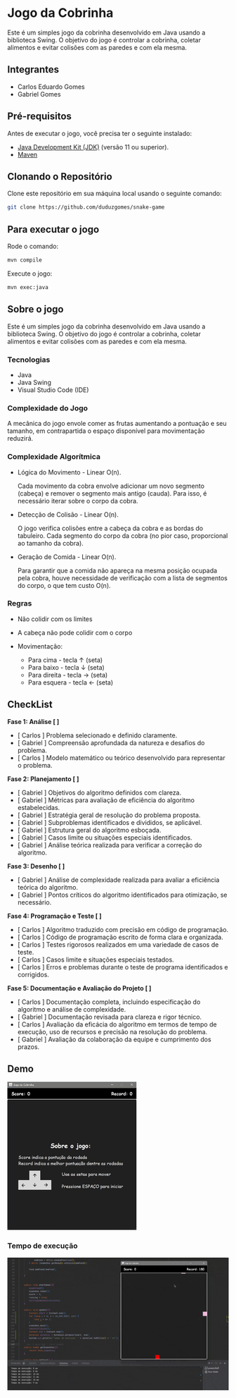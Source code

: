 # Jogo da Cobrinha

Este é um simples jogo da cobrinha desenvolvido em Java usando a biblioteca Swing. O objetivo do jogo é controlar a cobrinha, coletar alimentos e evitar colisões com as paredes e com ela mesma.

## Integrantes

- Carlos Eduardo Gomes
- Gabriel Gomes

## Pré-requisitos

Antes de executar o jogo, você precisa ter o seguinte instalado:

- [Java Development Kit (JDK)](https://www.oracle.com/java/technologies/javase-jdk11-downloads.html) (versão 11 ou superior).
- [Maven](https://maven.apache.org/download.cgi)

## Clonando o Repositório

Clone este repositório em sua máquina local usando o seguinte comando:

```bash
git clone https://github.com/duduzgomes/snake-game
```

## Para executar o jogo

Rode o comando:

```bash
mvn compile
```

Execute o jogo:

```bash
mvn exec:java
```

## Sobre o jogo

Este é um simples jogo da cobrinha desenvolvido em Java usando a biblioteca Swing. O objetivo do jogo é controlar a cobrinha, coletar alimentos e evitar colisões com as paredes e com ela mesma.

### Tecnologias

- Java
- Java Swing
- Visual Studio Code (IDE)

### Complexidade do Jogo

A mecânica do jogo envole comer as frutas aumentando a pontuação e seu tamanho, em contrapartida o espaço disponível para movimentação reduzirá.

### Complexidade Algorítmica

- Lógica do Movimento - Linear O(n).

  Cada movimento da cobra envolve adicionar um novo segmento (cabeça) e remover o segmento mais antigo (cauda). Para isso, é necessário iterar sobre o corpo da cobra.

- Detecção de Colisão - Linear O(n).

  O jogo verifica colisões entre a cabeça da cobra e
  as bordas do tabuleiro. Cada segmento do corpo da cobra (no pior caso, proporcional ao tamanho da cobra).

- Geração de Comida - Linear O(n).

  Para garantir que a comida não apareça na mesma posição ocupada pela cobra, houve necessidade de verificação com a lista de segmentos do corpo, o que tem custo O(n).

### Regras

- Não colidir com os limites
- A cabeça não pode colidir com o corpo

- Movimentação:

  - Para cima - tecla ↑ (seta)
  - Para baixo - tecla ↓ (seta)
  - Para direita - tecla → (seta)
  - Para esquera - tecla ← (seta)

## CheckList

**Fase 1: Análise [ ]**

- [ Carlos ] Problema selecionado e definido claramente.
- [ Gabriel ] Compreensão aprofundada da natureza e desafios do problema.
- [ Carlos ] Modelo matemático ou teórico desenvolvido para representar o problema.

**Fase 2: Planejamento [ ]**

- [ Gabriel ] Objetivos do algoritmo definidos com clareza.
- [ Gabriel ] Métricas para avaliação de eficiência do algoritmo estabelecidas.
- [ Gabriel ] Estratégia geral de resolução do problema proposta.
- [ Gabriel ] Subproblemas identificados e divididos, se aplicável.
- [ Gabriel ] Estrutura geral do algoritmo esboçada.
- [ Gabriel ] Casos limite ou situações especiais identificados.
- [ Gabriel ] Análise teórica realizada para verificar a correção do algoritmo.

**Fase 3: Desenho [ ]**

- [ Gabriel ] Análise de complexidade realizada para avaliar a eficiência teórica do algoritmo.
- [ Gabriel ] Pontos críticos do algoritmo identificados para otimização, se necessário.

**Fase 4: Programação e Teste [ ]**

- [ Carlos ] Algoritmo traduzido com precisão em código de programação.
- [ Carlos ] Código de programação escrito de forma clara e organizada.
- [ Carlos ] Testes rigorosos realizados em uma variedade de casos de teste.
- [ Carlos ] Casos limite e situações especiais testados.
- [ Carlos ] Erros e problemas durante o teste de programa identificados e corrigidos.

**Fase 5: Documentação e Avaliação do Projeto [ ]**

- [ Carlos ] Documentação completa, incluindo especificação do algoritmo e análise de complexidade.
- [ Gabriel ] Documentação revisada para clareza e rigor técnico.
- [ Carlos ] Avaliação da eficácia do algoritmo em termos de tempo de execução, uso de recursos e precisão na resolução do problema.
- [ Gabriel ] Avaliação da colaboração da equipe e cumprimento dos prazos.

## Demo

![demo](<demo/demo%20(2).gif>)

### Tempo de execução

![demo](demo/tempo-execucao.gif)
